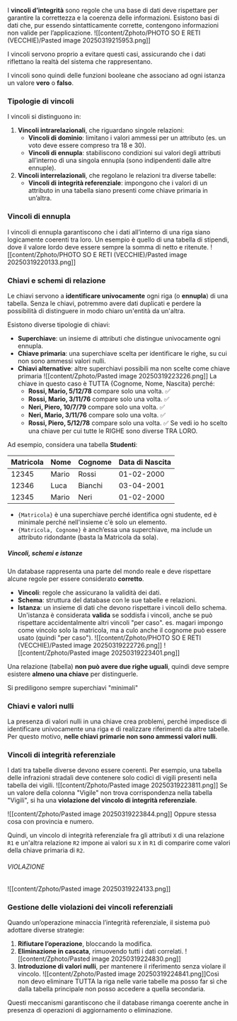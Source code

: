 I **vincoli d’integrità** sono regole che una base di dati deve rispettare per garantire la correttezza e la coerenza delle informazioni. Esistono basi di dati che, pur essendo sintatticamente corrette, contengono informazioni non valide per l’applicazione. 
![[content/Zphoto/PHOTO SO E RETI (VECCHIE)/Pasted image 20250319215953.png]]

I vincoli servono proprio a evitare questi casi, assicurando che i dati riflettano la realtà del sistema che rappresentano.

I vincoli sono quindi delle funzioni booleane che associano ad ogni istanza un valore **vero** o **falso**.

### **Tipologie di vincoli**

I vincoli si distinguono in:
1. **Vincoli intrarelazionali**, che riguardano singole relazioni:
    - **Vincoli di dominio**: limitano i valori ammessi per un attributo (es. un voto deve essere compreso tra 18 e 30).
    - **Vincoli di ennupla**: stabiliscono condizioni sui valori degli attributi all’interno di una singola ennupla (sono indipendenti dalle altre ennuple).
2. **Vincoli interrelazionali**, che regolano le relazioni tra diverse tabelle:
    - **Vincoli di integrità referenziale**: impongono che i valori di un attributo in una tabella siano presenti come chiave primaria in un’altra.

### **Vincoli di ennupla**
I vincoli di ennupla garantiscono che i dati all’interno di una riga siano logicamente coerenti tra loro. 
Un esempio è quello di una tabella di stipendi, dove il valore lordo deve essere sempre la somma di netto e ritenute.
![[content/Zphoto/PHOTO SO E RETI (VECCHIE)/Pasted image 20250319220133.png]]

### **Chiavi e schemi di relazione**
Le chiavi servono a **identificare univocamente** ogni riga (o **ennupla**) di una tabella. 
Senza le chiavi, potremmo avere dati duplicati e perdere la possibilità di distinguere in modo chiaro un'entità da un'altra.

Esistono diverse tipologie di chiavi:
- **Superchiave**: un insieme di attributi che distingue univocamente ogni ennupla.
- **Chiave primaria**: una superchiave scelta per identificare le righe, su cui non sono ammessi valori nulli.
- **Chiavi alternative**: altre superchiavi possibili ma non scelte come chiave primaria
	![[content/Zphoto/Pasted image 20250319223226.png]]
	La chiave in questo caso è TUTTA {Cognome, Nome, Nascita} perché: 
	- **Rossi, Mario, 5/12/78** compare solo una volta. ✅
	- **Rossi, Mario, 3/11/76** compare solo una volta. ✅
	- **Neri, Piero, 10/7/79** compare solo una volta. ✅
	- **Neri, Mario, 3/11/76** compare solo una volta. ✅
	- **Rossi, Piero, 5/12/78** compare solo una volta. ✅
	Se vedi io ho scelto una chiave per cui tutte le RIGHE sono diverse TRA LORO.


Ad esempio, considera una tabella **Studenti**:

| Matricola | Nome  | Cognome | Data di Nascita |
| --------- | ----- | ------- | --------------- |
| 12345     | Mario | Rossi   | 01-02-2000      |
| 12346     | Luca  | Bianchi | 03-04-2001      |
| 12345     | Mario | Neri    | 01-02-2000      |

- `{Matricola}` è una superchiave perché identifica ogni studente, ed è minimale perché nell'insieme c'è solo un elemento.
- `{Matricola, Cognome}` è anch’essa una superchiave, ma include un attributo ridondante (basta la Matricola da sola).

##### Vincoli, schemi e istanze
Un database rappresenta una parte del mondo reale e deve rispettare alcune regole per essere considerato **corretto**.
- **Vincoli**: regole che assicurano la validità dei dati.
- **Schema**: struttura del database con le sue tabelle e relazioni.
- **Istanza**: un insieme di dati che devono rispettare i vincoli dello schema.
Un'istanza è considerata **valida** se soddisfa i vincoli, anche se può rispettare accidentalmente altri vincoli "per caso".
	es. magari impongo come vincolo solo la matricola, ma a culo anche il cognome può essere usato (quindi "per caso").
	![[content/Zphoto/PHOTO SO E RETI (VECCHIE)/Pasted image 20250319222726.png]]
	![[content/Zphoto/Pasted image 20250319223401.png]]

Una relazione (tabella) **non può avere due righe uguali**, quindi deve sempre esistere **almeno una chiave** per distinguerle.

Si prediligono sempre superchiavi "minimali"

### **Chiavi e valori nulli**
La presenza di valori nulli in una chiave crea problemi, perché impedisce di identificare univocamente una riga e di realizzare riferimenti da altre tabelle. 
Per questo motivo, **nelle chiavi primarie non sono ammessi valori nulli**.

### **Vincoli di integrità referenziale**
I dati tra tabelle diverse devono essere coerenti. 
Per esempio, una tabella delle infrazioni stradali deve contenere solo codici di vigili presenti nella tabella dei vigili. 
![[content/Zphoto/Pasted image 20250319223811.png]]
Se un valore della colonna "Vigile" non trova corrispondenza nella tabella "Vigili", si ha una **violazione del vincolo di integrità referenziale**.

![[content/Zphoto/Pasted image 20250319223844.png]]
Oppure stessa cosa con provincia e numero.

Quindi, un vincolo di integrità referenziale fra gli attributi `X` di una relazione `R1` e un'altra relazione `R2` impone ai valori su `X` in `R1` di comparire come valori della chiave primaria di `R2`.

###### VIOLAZIONE
![[content/Zphoto/Pasted image 20250319224133.png]]

### **Gestione delle violazioni dei vincoli referenziali**
Quando un’operazione minaccia l’integrità referenziale, il sistema può adottare diverse strategie:
1. **Rifiutare l’operazione**, bloccando la modifica.
2. **Eliminazione in cascata**, rimuovendo tutti i dati correlati.
	![[content/Zphoto/Pasted image 20250319224830.png]]
3. **Introduzione di valori nulli**, per mantenere il riferimento senza violare il vincolo.
	![[content/Zphoto/Pasted image 20250319224841.png]]Così non devo eliminare TUTTA la riga nelle varie tabelle ma posso far sì che dalla tabella principale non posso accedere a quella secondaria.

Questi meccanismi garantiscono che il database rimanga coerente anche in presenza di operazioni di aggiornamento o eliminazione.